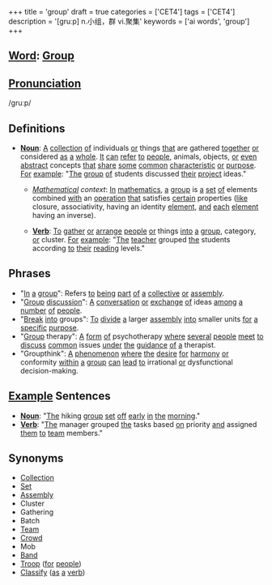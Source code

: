 +++
title = 'group'
draft = true
categories = ['CET4']
tags = ['CET4']
description = '[gruːp] n.小组，群 vi.聚集'
keywords = ['ai words', 'group']
+++

## [Word](/post/word/): [Group](/post/group/)

## [Pronunciation](/post/pronunciation/)
/ɡruːp/

## Definitions
- **[Noun](/post/noun/)**: [A](/post/a/) [collection](/post/collection/) [of](/post/of/) individuals [or](/post/or/) things [that](/post/that/) are gathered [together](/post/together/) [or](/post/or/) considered [as](/post/as/) [a](/post/a/) [whole](/post/whole/). [It](/post/it/) [can](/post/can/) [refer](/post/refer/) [to](/post/to/) [people](/post/people/), animals, objects, [or](/post/or/) [even](/post/even/) [abstract](/post/abstract/) concepts [that](/post/that/) [share](/post/share/) [some](/post/some/) [common](/post/common/) [characteristic](/post/characteristic/) [or](/post/or/) [purpose](/post/purpose/). [For](/post/for/) [example](/post/example/): "[The](/post/the/) [group](/post/group/) [of](/post/of/) students discussed [their](/post/their/) [project](/post/project/) ideas."
  - *[Mathematical](/post/mathematical/) context*: [In](/post/in/) [mathematics](/post/mathematics/), [a](/post/a/) [group](/post/group/) is [a](/post/a/) [set](/post/set/) [of](/post/of/) elements combined [with](/post/with/) an [operation](/post/operation/) [that](/post/that/) satisfies [certain](/post/certain/) properties ([like](/post/like/) closure, associativity, having an identity [element](/post/element/), [and](/post/and/) [each](/post/each/) [element](/post/element/) having an inverse).
  
  - **[Verb](/post/verb/)**: [To](/post/to/) [gather](/post/gather/) [or](/post/or/) [arrange](/post/arrange/) [people](/post/people/) [or](/post/or/) things [into](/post/into/) [a](/post/a/) [group](/post/group/), category, [or](/post/or/) cluster. [For](/post/for/) [example](/post/example/): "[The](/post/the/) [teacher](/post/teacher/) grouped [the](/post/the/) students according [to](/post/to/) [their](/post/their/) [reading](/post/reading/) levels."

## Phrases
- "[In](/post/in/) [a](/post/a/) [group](/post/group/)": Refers [to](/post/to/) [being](/post/being/) [part](/post/part/) [of](/post/of/) [a](/post/a/) [collective](/post/collective/) [or](/post/or/) [assembly](/post/assembly/). 
- "[Group](/post/group/) [discussion](/post/discussion/)": [A](/post/a/) [conversation](/post/conversation/) [or](/post/or/) [exchange](/post/exchange/) [of](/post/of/) ideas [among](/post/among/) [a](/post/a/) [number](/post/number/) [of](/post/of/) [people](/post/people/).
- "[Break](/post/break/) [into](/post/into/) groups": [To](/post/to/) [divide](/post/divide/) [a](/post/a/) larger [assembly](/post/assembly/) [into](/post/into/) smaller units [for](/post/for/) [a](/post/a/) [specific](/post/specific/) [purpose](/post/purpose/).
- "[Group](/post/group/) therapy": [A](/post/a/) [form](/post/form/) [of](/post/of/) psychotherapy [where](/post/where/) [several](/post/several/) [people](/post/people/) [meet](/post/meet/) [to](/post/to/) [discuss](/post/discuss/) [common](/post/common/) issues [under](/post/under/) [the](/post/the/) [guidance](/post/guidance/) [of](/post/of/) [a](/post/a/) therapist.
- "Groupthink": [A](/post/a/) [phenomenon](/post/phenomenon/) [where](/post/where/) [the](/post/the/) [desire](/post/desire/) [for](/post/for/) [harmony](/post/harmony/) [or](/post/or/) conformity [within](/post/within/) [a](/post/a/) [group](/post/group/) [can](/post/can/) [lead](/post/lead/) [to](/post/to/) irrational [or](/post/or/) dysfunctional decision-making.

## [Example](/post/example/) Sentences
- **[Noun](/post/noun/)**: "[The](/post/the/) hiking [group](/post/group/) [set](/post/set/) [off](/post/off/) [early](/post/early/) [in](/post/in/) [the](/post/the/) [morning](/post/morning/)."
- **[Verb](/post/verb/)**: "[The](/post/the/) manager grouped [the](/post/the/) tasks based [on](/post/on/) priority [and](/post/and/) assigned [them](/post/them/) [to](/post/to/) [team](/post/team/) members."

## Synonyms
- [Collection](/post/collection/)
- [Set](/post/set/)
- [Assembly](/post/assembly/)
- Cluster
- Gathering
- Batch
- [Team](/post/team/)
- [Crowd](/post/crowd/)
- Mob
- [Band](/post/band/)
- [Troop](/post/troop/) ([for](/post/for/) [people](/post/people/))
- [Classify](/post/classify/) ([as](/post/as/) [a](/post/a/) [verb](/post/verb/))
